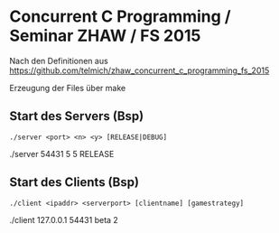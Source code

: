 # Concurrent C Programming / Seminar ZHAW / FS 2015
Nach den Definitionen aus https://github.com/telmich/zhaw_concurrent_c_programming_fs_2015 

Erzeugung der Files über make

## Start des Servers (Bsp)
    ./server <port> <n> <y> [RELEASE|DEBUG]
./server 54431 5 5 RELEASE

## Start des Clients (Bsp)
    ./client <ipaddr> <serverport> [clientname] [gamestrategy]
./client 127.0.0.1 54431 beta 2

